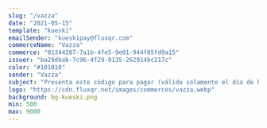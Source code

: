 ```yaml
---
slug: "/vazza"
date: "2021-05-15"
template: "kueski"
emailSender: "kueskipay@fluxqr.com"
commerceName: "Vazza"
commerce: "01344287-7a1b-4fe5-9e01-944f85fd9a15"
issuer: "ba29dbab-7c96-4f29-9135-262914bc217c"
color: "#101010"
sender: "Vazza"
subject: "Presenta este código para pagar (válido solamente el día de hoy)"
logo: "https://cdn.fluxqr.net/images/commerces/vazza.webp"
background: bg-kueski.png
min: 500
max: 9000
---
```

